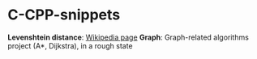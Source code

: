 # C-CPP-snippets

**Levenshtein distance**: [Wikipedia page](https://en.wikipedia.org/wiki/Levenshtein_distance)
**Graph**: Graph-related algorithms project (A*, Dijkstra), in a rough state
